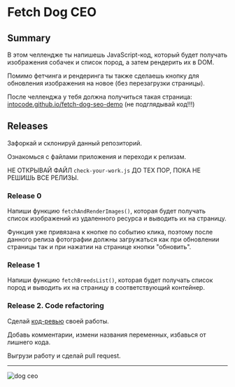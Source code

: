 # Fetch Dog CEO

## Summary

В этом челлендже ты напишешь JavaScript-код, который будет получать изображения собачек и список пород, а затем рендерить их в DOM.

Помимо фетчинга и рендеринга ты также сделаешь кнопку для обновления изображения на новое (без перезагрузки страницы).

После челленджа у тебя должна получиться такая страница: [intocode.github.io/fetch-dog-seo-demo](https://intocode.github.io/fetch-dog-seo-demo/index.html) (не подглядывай код!!!)

## Releases

Зафоркай и склонируй данный репозиторий.

Ознакомься с файлами приложения и переходи к релизам.

НЕ ОТКРЫВАЙ ФАЙЛ `check-your-work.js` ДО ТЕХ ПОР, ПОКА НЕ РЕШИШЬ ВСЕ РЕЛИЗЫ.

### Release 0

Напиши функцию `fetchAndRenderImages()`, которая будет получать список изображений из удаленного ресурса и выводить их на страницу.

Функция уже привязана к кнопке по событию клика, поэтому после данного релиза фотографии должны загружаться как при обновлении страницы так и при нажатии на странице кнопки "обновить".


### Release 1

Напиши функцию `fetchBreedsList()`, которая будет получать список пород и выводить их на страницу в соответствующий контейнер.

### Release 2. Code refactoring

Сделай [код-ревью](https://ru.wikipedia.org/wiki/%D0%9F%D1%80%D0%BE%D1%81%D0%BC%D0%BE%D1%82%D1%80_%D0%BA%D0%BE%D0%B4%D0%B0) своей работы.

Добавь комментарии, измени названия переменных, избавься от лишнего кода.

Выгрузи работу и сделай pull request.

---

![dog ceo](https://dog.ceo/img/dog.jpg)
